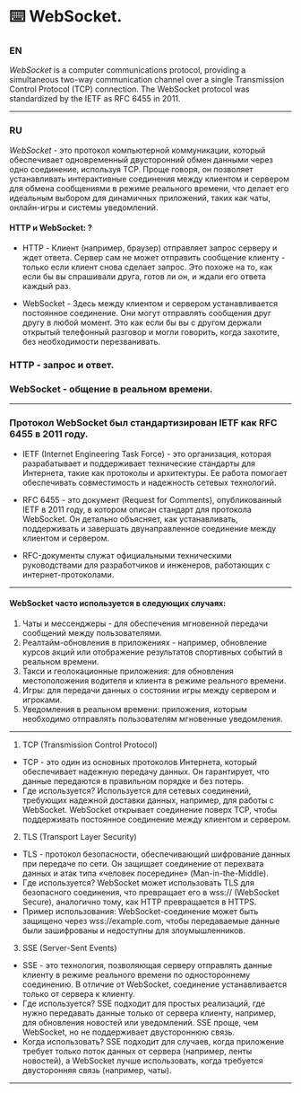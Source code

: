 ⌨️ WebSocket.
=====

### EN
*WebSocket* is a computer communications protocol, providing a simultaneous two-way communication channel over a single Transmission Control Protocol (TCP) connection. The WebSocket protocol was standardized by the IETF as RFC 6455 in 2011.

-----

### RU
*WebSocket* - это протокол компьютерной коммуникации, который обеспечивает одновременный двусторонний обмен данными через одно соединение, используя TCP. 
Проще говоря, он позволяет устанавливать интерактивные соединения между клиентом и сервером для обмена сообщениями в режиме реального времени, что делает его идеальным выбором для динамичных приложений, таких как чаты, онлайн-игры и системы уведомлений.

#### HTTP и WebSocket: ?
- HTTP - Клиент (например, браузер) отправляет запрос серверу и ждет ответа. Сервер сам не может отправить сообщение клиенту - только если клиент снова сделает запрос. Это похоже на то, как если бы вы спрашивали друга, готов ли он, и ждали его ответа каждый раз.

- WebSocket - Здесь между клиентом и сервером устанавливается постоянное соединение. Они могут отправлять сообщения друг другу в любой момент. Это как если бы вы с другом держали открытый телефонный разговор и могли говорить, когда захотите, без необходимости перезванивать.

### HTTP - запрос и ответ.
### WebSocket - общение в реальном времени.
-----

### Протокол WebSocket был стандартизирован IETF как RFC 6455 в 2011 году.

- IETF (Internet Engineering Task Force) - это организация, которая разрабатывает и поддерживает технические стандарты для Интернета, такие как протоколы и архитектуры. Ее работа помогает обеспечивать совместимость и надежность сетевых технологий.

- RFC 6455 - это документ (Request for Comments), опубликованный IETF в 2011 году, в котором описан стандарт для протокола WebSocket. Он детально объясняет, как устанавливать, поддерживать и завершать двунаправленное соединение между клиентом и сервером.

- RFC-документы служат официальными техническими руководствами для разработчиков и инженеров, работающих с интернет-протоколами.
----- 

#### WebSocket часто используется в следующих случаях:

1. Чаты и мессенджеры - для обеспечения мгновенной передачи сообщений между пользователями.
2. Реалтайм-обновления в приложениях - например, обновление курсов акций или отображение результатов спортивных событий в реальном времени.
3. Такси и геолокационные приложения: для обновления местоположения водителя и клиента в режиме реального времени.
4. Игры: для передачи данных о состоянии игры между сервером и игроками.
5. Уведомления в реальном времени: приложения, которым необходимо отправлять пользователям мгновенные уведомления.
-----

1. TCP (Transmission Control Protocol)

- TCP - это один из основных протоколов Интернета, который обеспечивает надежную передачу данных. Он гарантирует, что данные передаются в правильном порядке и без потерь.
- Где используется? Используется для сетевых соединений, требующих надежной доставки данных, например, для работы с WebSocket. WebSocket открывает соединение поверх TCP, чтобы поддерживать постоянное соединение между клиентом и сервером.

2. TLS (Transport Layer Security)

- TLS - протокол безопасности, обеспечивающий шифрование данных при передаче по сети. Он защищает соединение от перехвата данных и атак типа «человек посередине» (Man-in-the-Middle).
- Где используется? WebSocket может использовать TLS для безопасного соединения, что превращает его в wss:// (WebSocket Secure), аналогично тому, как HTTP превращается в HTTPS.
- Пример использования: WebSocket-соединение может быть защищено через wss://example.com, чтобы передаваемые данные были зашифрованы и недоступны для злоумышленников.

3. SSE (Server-Sent Events)
- SSE - это технология, позволяющая серверу отправлять данные клиенту в режиме реального времени по одностороннему соединению. В отличие от WebSocket, соединение устанавливается только от сервера к клиенту.
- Где используется? SSE подходит для простых реализаций, где нужно передавать данные только от сервера клиенту, например, для обновления новостей или уведомлений. SSE проще, чем WebSocket, но не поддерживает двустороннюю связь.
- Когда использовать? SSE подходит для случаев, когда приложение требует только поток данных от сервера (например, ленты новостей), а WebSocket лучше использовать, когда требуется двусторонняя связь (например, чаты).

-----


